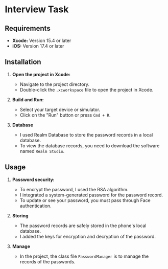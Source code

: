 # Interview Task

## Requirements

- **Xcode:** Version 15.4 or later
- **iOS:** Version 17.4 or later

## Installation

1. **Open the project in Xcode:**

    - Navigate to the project directory.
    - Double-click the `.xcworkspace` file to open the project in Xcode.

2. **Build and Run:**

    - Select your target device or simulator.
    - Click on the "Run" button or press `Cmd + R`.
      
3. **Database**
     - I used Realm Database to store the password records in a local database.
     - To view the database records, you need to download the software named `Realm Studio`.
   
## Usage

1. **Password security:**
    - To encrypt the password, I used the RSA algorithm.
    - I integrated a system-generated password for the password record.
    - To update or see your password, you must pass through Face authentication.
    

3. **Storing**
    - The password records are safely stored in the phone's local database.
    - I added the keys for encryption and decryption of the password.
  
4. **Manage**
    - In the project, the class file `PasswordManager`  is to manage the records of the passwords.
